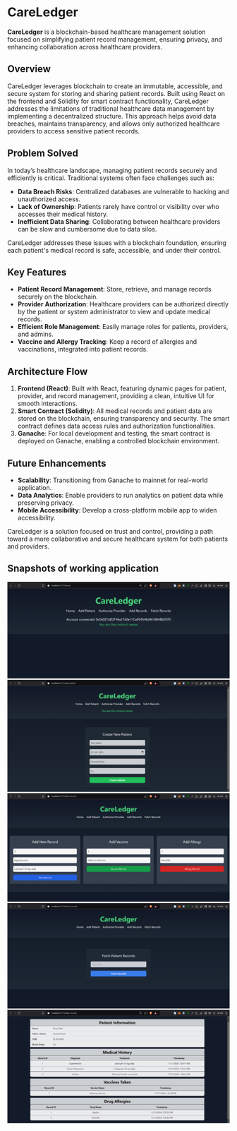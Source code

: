 # CareLedger

**CareLedger** is a blockchain-based healthcare management solution focused on simplifying patient record management, ensuring privacy, and enhancing collaboration across healthcare providers.

## Overview

CareLedger leverages blockchain to create an immutable, accessible, and secure system for storing and sharing patient records. Built using React on the frontend and Solidity for smart contract functionality, CareLedger addresses the limitations of traditional healthcare data management by implementing a decentralized structure. This approach helps avoid data breaches, maintains transparency, and allows only authorized healthcare providers to access sensitive patient records.

## Problem Solved

In today’s healthcare landscape, managing patient records securely and efficiently is critical. Traditional systems often face challenges such as:

- **Data Breach Risks**: Centralized databases are vulnerable to hacking and unauthorized access.
- **Lack of Ownership**: Patients rarely have control or visibility over who accesses their medical history.
- **Inefficient Data Sharing**: Collaborating between healthcare providers can be slow and cumbersome due to data silos.

CareLedger addresses these issues with a blockchain foundation, ensuring each patient's medical record is safe, accessible, and under their control.

## Key Features

- **Patient Record Management**: Store, retrieve, and manage records securely on the blockchain.
- **Provider Authorization**: Healthcare providers can be authorized directly by the patient or system administrator to view and update medical records.
- **Efficient Role Management**: Easily manage roles for patients, providers, and admins.
- **Vaccine and Allergy Tracking**: Keep a record of allergies and vaccinations, integrated into patient records.

## Architecture Flow

1. **Frontend (React)**: Built with React, featuring dynamic pages for patient, provider, and record management, providing a clean, intuitive UI for smooth interactions.
2. **Smart Contract (Solidity)**: All medical records and patient data are stored on the blockchain, ensuring transparency and security. The smart contract defines data access rules and authorization functionalities.
3. **Ganache**: For local development and testing, the smart contract is deployed on Ganache, enabling a controlled blockchain environment.

## Future Enhancements

- **Scalability**: Transitioning from Ganache to mainnet for real-world application.
- **Data Analytics**: Enable providers to run analytics on patient data while preserving privacy.
- **Mobile Accessibility**: Develop a cross-platform mobile app to widen accessibility.

CareLedger is a solution focused on trust and control, providing a path toward a more collaborative and secure healthcare system for both patients and providers.

## Snapshots of working application

![01](snapshots/01.png)
![02](snapshots/02.png)
![03](snapshots/03.png)
![04](snapshots/04.png)
![05](snapshots/05.png)
